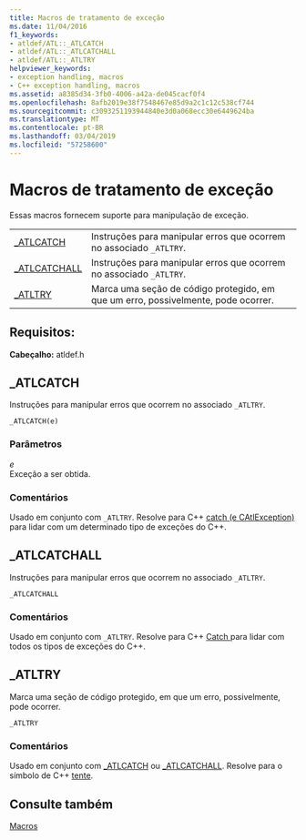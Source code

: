 ```yaml
---
title: Macros de tratamento de exceção
ms.date: 11/04/2016
f1_keywords:
- atldef/ATL::_ATLCATCH
- atldef/ATL::_ATLCATCHALL
- atldef/ATL::_ATLTRY
helpviewer_keywords:
- exception handling, macros
- C++ exception handling, macros
ms.assetid: a8385d34-3fb0-4006-a42a-de045cacf0f4
ms.openlocfilehash: 8afb2019e38f7548467e85d9a2c1c12c538cf744
ms.sourcegitcommit: c3093251193944840e3d0a068ecc30e6449624ba
ms.translationtype: MT
ms.contentlocale: pt-BR
ms.lasthandoff: 03/04/2019
ms.locfileid: "57258600"
---
```

# <a name="exception-handling-macros"></a>Macros de tratamento de exceção

Essas macros fornecem suporte para manipulação de exceção.

|||
|-|-|
|[_ATLCATCH](#_atlcatch)|Instruções para manipular erros que ocorrem no associado `_ATLTRY`.|
|[_ATLCATCHALL](#_atlcatchall)|Instruções para manipular erros que ocorrem no associado `_ATLTRY`.|
|[_ATLTRY](#_atltry)|Marca uma seção de código protegido, em que um erro, possivelmente, pode ocorrer.|

## <a name="requirements"></a>Requisitos:

**Cabeçalho:** atldef.h

##  <a name="_atlcatch"></a>  _ATLCATCH

Instruções para manipular erros que ocorrem no associado `_ATLTRY`.

```
_ATLCATCH(e)
```

### <a name="parameters"></a>Parâmetros

*e*<br/>
Exceção a ser obtida.

### <a name="remarks"></a>Comentários

Usado em conjunto com `_ATLTRY`. Resolve para C++ [catch (e CAtlException)](../../cpp/try-throw-and-catch-statements-cpp.md) para lidar com um determinado tipo de exceções do C++.

##  <a name="_atlcatchall"></a>  _ATLCATCHALL

Instruções para manipular erros que ocorrem no associado `_ATLTRY`.

```
_ATLCATCHALL
```

### <a name="remarks"></a>Comentários

Usado em conjunto com `_ATLTRY`. Resolve para C++ [Catch ](../../cpp/try-throw-and-catch-statements-cpp.md) para lidar com todos os tipos de exceções do C++.

##  <a name="_atltry"></a>  _ATLTRY

Marca uma seção de código protegido, em que um erro, possivelmente, pode ocorrer.

```
_ATLTRY
```

### <a name="remarks"></a>Comentários

Usado em conjunto com [_ATLCATCH](#_atlcatch) ou [_ATLCATCHALL](#_atlcatchall). Resolve para o símbolo de C++ [tente](../../cpp/try-throw-and-catch-statements-cpp.md).

## <a name="see-also"></a>Consulte também

[Macros](../../atl/reference/atl-macros.md)
